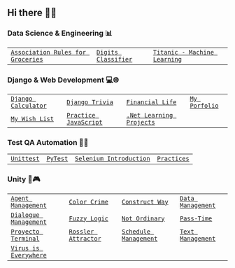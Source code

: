 ## Hi there 👋✨


### Data Science & Engineering 📊
|  |  |  |  |
| :--- | :--- | :--- | :--- |
| [`Association Rules for Groceries`](https://github.com/HumbertoJim/AssociationRulesForGroceries) | [`Digits Classifier`](https://github.com/HumbertoJim/DigitsClassifier) | [`Titanic - Machine Learning`](https://github.com/HumbertoJim/titanic-machine-learning-from-disaster.git) |  |


### Django & Web Development 💻🌐
|  |  |  |  |
| :--- | :--- | :--- | :--- |
| [`Django Calculator`](https://github.com/HumbertoJim/Django-Calculator) | [`Django Trivia`](https://github.com/HumbertoJim/Django-Trivia) | [`Financial Life`](https://github.com/HumbertoJim/Financial-Life) | [`My Porfolio`](https://github.com/HumbertoJim/MyPortfolio) |
| [`My Wish List`](https://github.com/HumbertoJim/MyWishList) | [`Practice JavaScript`](https://github.com/HumbertoJim/PracticeJavaScript) | [`.Net Learning Projects`](https://github.com/HumbertoJim/Dot-NET-Learning-Projects) |  |


### Test QA Automation 💽🤖
|  |  |  |  |
| :--- | :--- | :--- | :--- |
| [`Unittest`](https://github.com/HumbertoJim/SeleniumTestQaAutomation/tree/main/unittest_examples) | [`PyTest`](https://github.com/HumbertoJim/SeleniumTestQaAutomation/tree/main/pytest_examples) | [`Selenium Introduction`](https://github.com/HumbertoJim/SeleniumTestQaAutomation/tree/main/selenium_introduction) | [`Practices`](https://github.com/HumbertoJim/SeleniumTestQaAutomation/tree/main/practice) |



### Unity 👾🎮
|  |  |  |  |
| :--- | :--- | :--- | :--- |
| [`Agent Management`](https://github.com/HumbertoJim/AgentManagement) | [`Color Crime`](https://gamedevclubucaribe.itch.io/color-crime) | [`Construct Way`](https://gamedevclubucaribe.itch.io/construction-way) | [`Data Management`](https://github.com/HumbertoJim/DataManagement) |
| [`Dialogue Management`](https://github.com/HumbertoJim/DialogueManagement) | [`Fuzzy Logic`](https://github.com/HumbertoJim/FuzzyLogicUnity) | [`Not Ordinary`](https://gamedevclubucaribe.itch.io/not-ordinary) | [`Pass-Time`](https://play.google.com/store/apps/details?id=com.Passtime.Passtime&pli=1) |
| [`Proyecto Terminal`](https://drive.google.com/file/d/1dV1qnHNIbp2-VI_aG3xTncx8WQ8zdvd9/view?pli=1) | [`Rossler Attractor`](https://github.com/HumbertoJim/RosslerAttractor) | [`Schedule Management`](https://github.com/HumbertoJim/ScheduleManagement) | [`Text Management`](https://github.com/HumbertoJim/TextManagement) |
| [`Virus is Everywhere`](https://gamedevclubucaribe.itch.io/virus-everywhere) |  |  |  |



<!--
**HumbertoJim/humbertojim** is a ✨ _special_ ✨ repository because its `README.md` (this file) appears on your GitHub profile.

Here are some ideas to get you started:

- 🔭 I’m currently working on ...
- 🌱 I’m currently learning ...
- 👯 I’m looking to collaborate on ...
- 🤔 I’m looking for help with ...
- 💬 Ask me about ...
- 📫 How to reach me: ...
- 😄 Pronouns: ...
- ⚡ Fun fact: ...
-->

<!--
## Future sections

### Tiktok Challenges 🌱🏆
|  |  |
| :--- | :--- |
| [`@python4all challenger`](https://github.com/HumbertoJim/TiktokChallenges/tree/main/challengers/python4all) |  |
-->